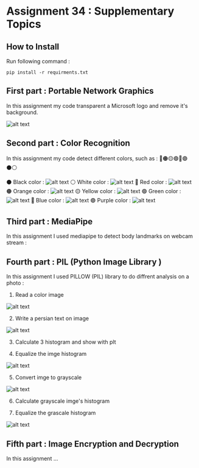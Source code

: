 # Assignment 34 : Supplementary Topics

## How to Install
Run following command :
```
pip install -r requirments.txt
```

## First part : Portable Network Graphics
In this assignment my code transparent a Microsoft logo and remove it's background.

![alt text](outputs/output_1_logo.png)

## Second part : Color Recognition
In this assignment my code detect different colors, such as : 🔴🟠🟡🟢🔵🟣⚫⚪

⚫ Black color :
![alt text](outputs/output_2_detect_black.png)
⚪ White color :
![alt text](outputs/output_2_detect_white.png)
🔴 Red color :
![alt text](outputs/output_2_detect_red.png)
🟠 Orange color :
![alt text](outputs/output_2_detect_orange.png)
🟡 Yellow color :
![alt text](outputs/output_2_detect_yellow.png)
🟢 Green color :
![alt text](outputs/output_2_detect_green.png)
🔵 Blue color :
![alt text](outputs/output_2_detect_blue.png)
🟣 Purple color :
![alt text](outputs/output_2_detect_purple.png)

## Third part : MediaPipe
In this assignment I used mediapipe to detect body landmarks on webcam stream :

## Fourth part : PIL (Python Image Library )
In this assignment I used PILLOW (PIL) library to do diffrent analysis on a photo :

1. Read a color image

![alt text](inputs/input_4_friends.jpg)

2. Write a persian text on image

![alt text](outputs/output_4_persian_text.jpg)

3. Calculate 3 histogram and show with plt

4. Equalize the imge histogram

![alt text](outputs/output_4_equalized.jpg)

5. Convert imge to grayscale

![alt text](outputs/output_4_gray_img.jpg)

6. Calculate grayscale imge's histogram

7. Equalize the grascale histogram

![alt text](outputs/output_4_gray_equalized.jpg)

## Fifth part : Image Encryption and Decryption
In this assignment ...

